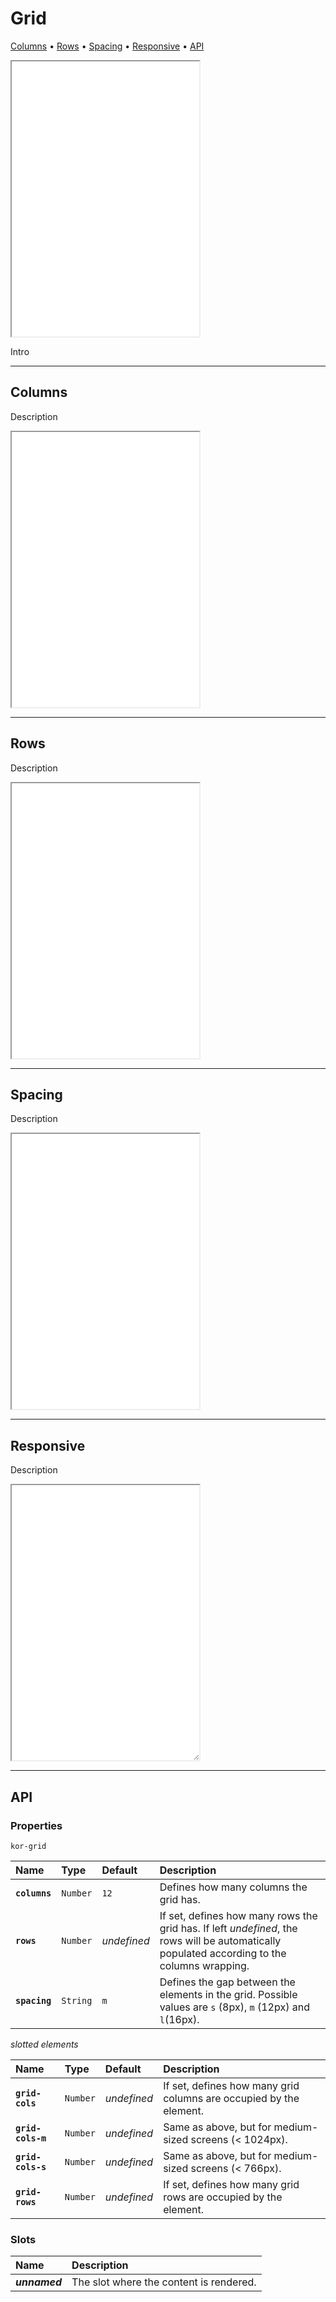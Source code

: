 # Grid

[Columns](components/grid#columns) • [Rows](components/grid#rows) • [Spacing](components/grid#spacing) • [Responsive](components/grid#responsive) • [API](components/grid#api)

<iframe src="./assets/demos/components/grid/main.html" height="440px"></iframe>

Intro 

---

## Columns

Description

<iframe src="./assets/demos/components/grid/columns.html" height="440px"></iframe>

---

## Rows

Description

<iframe src="./assets/demos/components/grid/rows.html" height="440px"></iframe>

---

## Spacing

Description

<iframe src="./assets/demos/components/grid/spacing.html" height="440px"></iframe>

---

## Responsive

Description

<iframe src="./assets/demos/components/grid/responsive.html" height="440px" style="resize: horizontal"></iframe>

---

## API

### Properties

`kor-grid`

| Name | Type | Default | Description |
| :-- | :-- | :-- | :-- |
| **`columns`** | `Number` | `12` | Defines how many columns the grid has. |
| **`rows`** | `Number` | _undefined_ | If set, defines how many rows the grid has. If left _undefined_, the rows will be automatically populated according to the columns wrapping. |
| **`spacing`** | `String` | `m` | Defines the gap between the elements in the grid. Possible values are `s` (8px), `m` (12px) and `l`(16px). |

_slotted elements_

| Name | Type | Default | Description |
| :-- | :-- | :-- | :-- |
| **`grid-cols`** | `Number` | _undefined_ | If set, defines how many grid columns are occupied by the element. |
| **`grid-cols-m`** | `Number` | _undefined_ | Same as above, but for medium-sized screens (< 1024px). |
| **`grid-cols-s`** | `Number` | _undefined_ | Same as above, but for medium-sized screens (< 766px). |
| **`grid-rows`** | `Number` | _undefined_ | If set, defines how many grid rows are occupied by the element. |

### Slots

| Name | Description |
| :-- | :-- |
| **_unnamed_** | The slot where the content is rendered. |